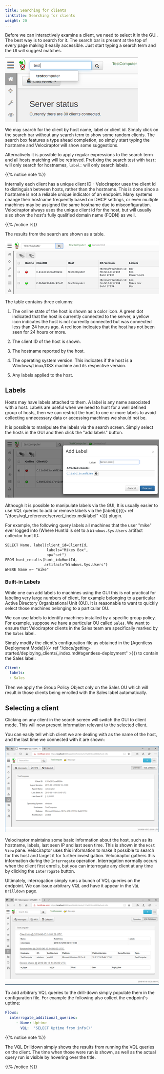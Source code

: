 ```yaml
---
title: Searching for clients
linktitle: Searching for clients
weight: 20
---
```


Before we can interactively examine a client, we need to select it in
the GUI.  The best way is to search for it. The search bar is present
at the top of every page making it easily accessible. Just start
typing a search term and the UI will suggest matches.

![Front page](../search.png)

We may search for the client by host name, label or client id. Simply
click on the search bar without any search term to show some random
clients. The search box features a type ahead completion, so simply
start typing the hostname and Velociraptor will show some suggestions.

Alternatively it is possible to apply regular expressions to the
search term and all hosts matching will be retrieved. Prefixing the
search test with `host:` will only search for hostnames, `label:` will
only search labels.

{{% notice note %}}

Internally each client has a unique client ID - Velociraptor uses the
client Id to distinguish between hosts, rather than the hostname. This
is done since a hostname is not a reliable unique indicator of an
endpoint. Many systems change their hostname frequently based on DHCP
settings, or even multiple machines may be assigned the same hostname
due to misconfiguration. Velociraptor always uses the unique client id
for the host, but will usually also show the host's fully qualified
domain name (FQDN) as well.

{{% /notice %}}



The results from the search are shown as a table.

![Search page](../search2.png)


The table contains three columns:

1. The online state of the host is shown as a color icon. A green dot
   indicated that the host is currently connected to the server, a
   yellow icon indicates the host is not currently connected but was
   connected less than 24 hours ago. A red icon indicates that the
   host has not been seen for 24 hours or more.

2. The client ID of the host is shown.

3. The hostname reported by the host.

4. The operating system version. This indicates if the host is a
   Windows/Linux/OSX machine and its respective version.

5. Any labels applied to the host.

## Labels

Hosts may have labels attached to them. A label is any name associated
with a host. Labels are useful when we need to hunt for a well defined
group of hosts, then we can restrict the hunt to one or more labels to
avoid collecting unnecessary data or accessing machines we should not
be.

It is possible to manipulate the labels via the search screen. Simply
select the hosts in the GUI and then click the "add labels" button.

![Adding labels](../labels.png)

Although it is possible to manipulate labels via the GUI, It is
usually easier to use VQL queries to add or remove labels via the
[label()]({{< ref "/docs/vql_reference/server/_index.md#label" >}}) plugin.

For example, the following query labels all machines that the user
"mike" ever logged into (Where HuntId is set to a
`Windows.Sys.Users` artifact collector hunt ID:

```text
SELECT Name, label(client_id=ClientId,
                   labels="Mikes Box",
                   op="set")
FROM hunt_results(hunt_id=HuntId,
                  artifact="Windows.Sys.Users")
WHERE Name =~ "mike"
```


### Built-in Labels

While one can add labels to machines using the GUI this is not
practical for labeling very large numbers of client, for example
belonging to a particular Active Directory Organizational Unit
(OU). It is reasonable to want to quickly select those machines
belonging to a particular OU.

We can use labels to identify machines installed by a specific group
policy. For example, suppose we have a particular OU called
`Sales`. We want to ensure that Velociraptor clients in the Sales team
are specifically marked by the `Sales` label.

Simply modify the client's configuration file as obtained in the
[Agentless Deployment Mode]({{< ref "/docs/getting-started/deploying_clients/_index.md#agentless-deployment" >}}) to contain the Sales label:

```yaml
Client:
  labels:
  - Sales
```

Then we apply the Group Policy Object only on the Sales OU which will
result in those clients being enrolled with the Sales label
automatically.


## Selecting a client

Clicking on any client in the search screen will switch the GUI to
client mode. This will now present information relevant to the
selected client.

You can easily tell which client we are dealing with as the name of
the host, and the last time we connected with it are shown:

![Host View](../host_view.png)


Velociraptor maintains some basic information about the host, such as
its hostname, labels, last seen IP and last seen time. This is shown
in the `Host View` pane. Velociraptor uses this information to make it
possible to search for this host and target it for further
investigation. Velociraptor gathers this information during the
`Interrogate` operation. Interrogation normally occurs when the client
first enrolls, but you can interrogate any client at any time by
clicking the `Interrogate` button.

Ultimately, interrogation simply runs a bunch of VQL queries on the
endpoint. We can issue arbitrary VQL and have it appear in the `VQL
Drilldown` page.

![VQL Drilldown](../vql_drilldown.png)


To add arbitrary VQL queries to the drill-down simply populate them in
the configuration file. For example the following also collect the
endpoint's uptime:

```yaml
Flows:
  interrogate_additional_queries:
     - Name: Uptime
       VQL:  "SELECT Uptime from info()"
```

{{% notice note %}}

The VQL Drilldown simply shows the results from running the VQL
queries on the client. The time when those were run is shown, as well
as the actual query run is visible by hovering over the title.

{{% /notice %}}
